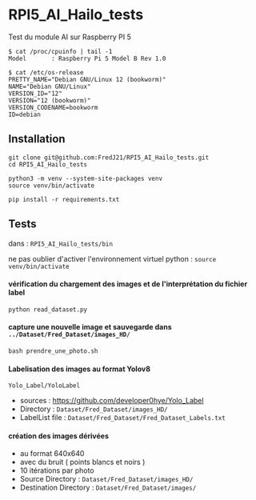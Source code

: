 # RPI5_AI_Hailo_tests
Test du module AI sur Raspberry PI 5

```
$ cat /proc/cpuinfo | tail -1 
Model		: Raspberry Pi 5 Model B Rev 1.0
```

```
$ cat /etc/os-release 
PRETTY_NAME="Debian GNU/Linux 12 (bookworm)"
NAME="Debian GNU/Linux"
VERSION_ID="12"
VERSION="12 (bookworm)"
VERSION_CODENAME=bookworm
ID=debian
```



## Installation 

```
git clone git@github.com:FredJ21/RPI5_AI_Hailo_tests.git
cd RPI5_AI_Hailo_tests

python3 -m venv --system-site-packages venv
source venv/bin/activate

pip install -r requirements.txt
```

## Tests

dans : ```RPI5_AI_Hailo_tests/bin```

ne pas oublier d'activer l'environnement virtuel python : ```source venv/bin/activate```

#### vérification du chargement des images et de l'interprétation du fichier label 
```
python read_dataset.py
```
#### capture une nouvelle image et sauvegarde dans ```../Dataset/Fred_Dataset/images_HD/```
```
bash prendre_une_photo.sh
```
#### Labelisation des images au format Yolov8
```
Yolo_Label/YoloLabel
```
- sources : https://github.com/developer0hye/Yolo_Label
- Directory : ```Dataset/Fred_Dataset/images_HD/```
- LabelList file : ```Dataset/Fred_Dataset/Fred_Dataset_Labels.txt```

#### création des images dérivées 
- au format 640x640
- avec du bruit ( points blancs et noirs )
- 10 itérations par photo
- Source Directory : ```Dataset/Fred_Dataset/images_HD/```
- Destination Directory : ```Dataset/Fred_Dataset/images/```




